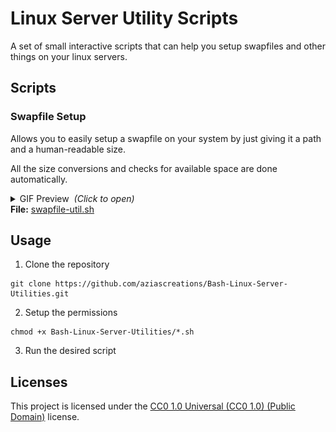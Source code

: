 # Linux Server Utility Scripts
A set of small interactive scripts that can help you setup swapfiles and other things on your linux servers.


## Scripts

### Swapfile Setup
Allows you to easily setup a swapfile on your system by just giving it a path and a human-readable size.

All the size conversions and checks for available space are done automatically.

<details>
<summary>GIF Preview&nbsp;&nbsp;<i>(Click to open)</i></summary>
<img src="previews/swapfile-util.gif">
</details

**File:** [swapfile-util.sh](swapfile-util.sh)


## Usage
1. Clone the repository
```shell
git clone https://github.com/aziascreations/Bash-Linux-Server-Utilities.git
```

2. Setup the permissions
```shell
chmod +x Bash-Linux-Server-Utilities/*.sh
```

3. Run the desired script


## Licenses
This project is licensed under the [CC0 1.0 Universal (CC0 1.0) (Public Domain)](LICENSE-CC0) license.
